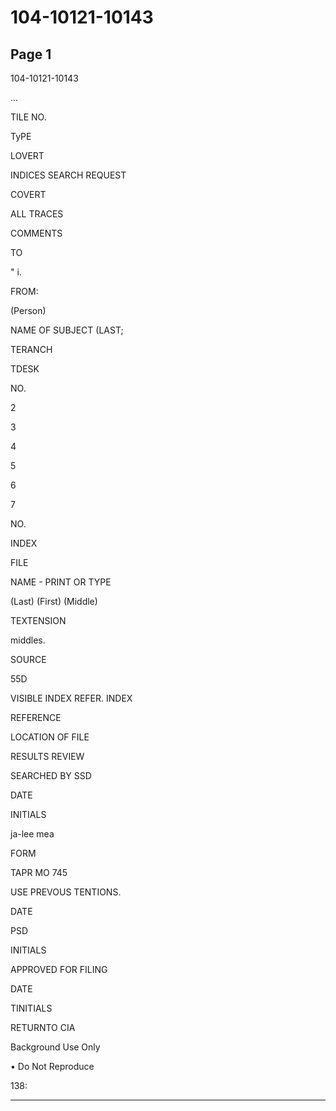# 104-10121-10143

## Page 1

104-10121-10143

...

TILE NO.

TyPE

LOVERT

INDICES SEARCH REQUEST

COVERT

ALL TRACES

COMMENTS

TO

" i.

FROM:

(Person)

NAME OF SUBJECT (LAST;

TERANCH

TDESK

NO.

2

3

4

5

6

7

NO.

INDEX

FILE

NAME - PRINT OR TYPE

(Last) (First) (Middle)

TEXTENSION

middles.

SOURCE

55D

VISIBLE INDEX REFER. INDEX

REFERENCE

LOCATION OF FILE

RESULTS REVIEW

SEARCHED BY SSD

DATE

INITIALS

ja-lee mea

FORM

TAPR MO 745

USE PREVOUS TENTIONS.

DATE

PSD

INITIALS

APPROVED FOR FILING

DATE

TINITIALS

RETURNTO CIA

Background Use Only

• Do Not Reproduce

138:

---

